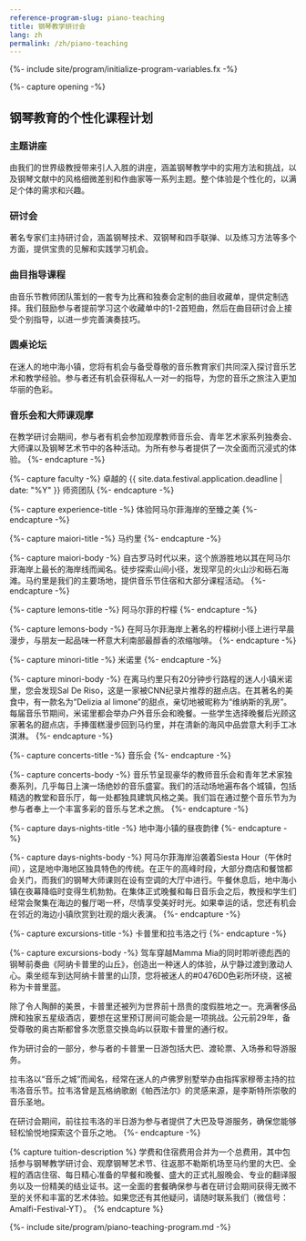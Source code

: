 ```yaml
---
reference-program-slug: piano-teaching
title: 钢琴教学研讨会
lang: zh
permalink: /zh/piano-teaching
---
```

{%- include site/program/initialize-program-variables.fx -%}

{%- capture opening -%}
## 钢琴教育的个性化课程计划

### 主题讲座

由我们的世界级教授带来引人入胜的讲座，涵盖钢琴教学中的实用方法和挑战，以及钢琴文献中的风格细微差别和作曲家等一系列主题。整个体验是个性化的，以满足个体的需求和兴趣。

### 研讨会

著名专家们主持研讨会，涵盖钢琴技术、双钢琴和四手联弹、以及练习方法等多个方面，提供宝贵的见解和实践学习机会。

### 曲目指导课程

由音乐节教师团队策划的一套专为比赛和独奏会定制的曲目收藏单，提供定制选择。我们鼓励参与者提前学习这个收藏单中的1-2首短曲，然后在曲目研讨会上接受个别指导，以进一步完善演奏技巧。

### 圆桌论坛

在迷人的地中海小镇，您将有机会与备受尊敬的音乐教育家们共同深入探讨音乐艺术和教学经验。参与者还有机会获得私人一对一的指导，为您的音乐之旅注入更加华丽的色彩。

### 音乐会和大师课观摩

在教学研讨会期间，参与者有机会参加观摩教师音乐会、青年艺术家系列独奏会、大师课以及钢琴艺术节中的各种活动。为所有参与者提供了一次全面而沉浸式的体验。
{%- endcapture -%}

{%- capture faculty -%}
卓越的 {{ site.data.festival.application.deadline | date: "%Y" }} 师资团队
{%- endcapture -%}

{%- capture experience-title -%}
体验阿马尔菲海岸的至臻之美
{%- endcapture -%}

{%- capture maiori-title -%}
马约里
{%- endcapture -%}

{%- capture maiori-body -%}
自古罗马时代以来，这个旅游胜地以其在阿马尔菲海岸上最长的海岸线而闻名。徒步探索山间小径，发现罕见的火山沙和砾石海滩。马约里是我们的主要场地，提供音乐节住宿和大部分课程活动。
{%- endcapture -%}

{%- capture lemons-title -%}
阿马尔菲的柠檬
{%- endcapture -%}

{%- capture lemons-body -%}
在阿马尔菲海岸上著名的柠檬树小径上进行早晨漫步，与朋友一起品味一杯意大利南部最醇香的浓缩咖啡。
{%- endcapture -%}

{%- capture minori-title -%}
米诺里
{%- endcapture -%}

{%- capture minori-body -%}
在离马约里只有20分钟步行路程的迷人小镇米诺里，您会发现Sal De Riso，这是一家被CNN纪录片推荐的甜点店。在其著名的美食中，有一款名为“Delizia al limone”的甜点，亲切地被昵称为“维纳斯的乳房”。每届音乐节期间，米诺里都会举办户外音乐会和晚餐。一些学生选择晚餐后光顾这家著名的甜点店，手捧蛋糕漫步回到马约里，并在清新的海风中品尝意大利手工冰淇淋。
{%- endcapture -%}

{%- capture concerts-title -%}
音乐会
{%- endcapture -%}

{%- capture concerts-body -%}
音乐节呈现豪华的教师音乐会和青年艺术家独奏系列，几乎每日上演一场绝妙的音乐盛宴。我们的活动场地遍布各个城镇，包括精选的教堂和音乐厅，每一处都独具建筑风格之美。我们旨在通过整个音乐节为为参与者奉上一个丰富多彩的音乐与艺术之旅。
{%- endcapture -%}

{%- capture days-nights-title -%}
地中海小镇的昼夜韵律
{%- endcapture -%}

{%- capture days-nights-body -%}
阿马尔菲海岸沿袭着Siesta Hour（午休时间），这是地中海地区独具特色的传统。在正午的高峰时段，大部分商店和餐馆都会关门，而我们的钢琴大师课则在设有空调的大厅中进行。午餐休息后，地中海小镇在夜幕降临时变得生机勃勃。在集体正式晚餐和每日音乐会之后，教授和学生们经常会聚集在海边的餐厅喝一杯，尽情享受美好时光。如果幸运的话，您还有机会在邻近的海边小镇欣赏到壮观的烟火表演。
{%- endcapture -%}

{%- capture excursions-title -%}
卡普里和拉韦洛之行
{%- endcapture -%}

{%- capture excursions-body -%}
驾车穿越Mamma Mia的同时聆听德彪西的钢琴前奏曲《阿纳卡普里的山丘》，创造出一种迷人的体验，从宁静过渡到激动人心。乘坐缆车到达阿纳卡普里的山顶，您将被迷人的#0476D0色彩所环绕，这被称为卡普里蓝。

除了令人陶醉的美景，卡普里还被列为世界前十昂贵的度假胜地之一。充满奢侈品牌和独家五星级酒店，要想在这里预订房间可能会是一项挑战。公元前29年，备受尊敬的奥古斯都曾多次愿意交换岛屿以获取卡普里的通行权。

作为研讨会的一部分，参与者的卡普里一日游包括大巴、渡轮票、入场券和导游服务。

拉韦洛以“音乐之城”而闻名，经常在迷人的卢佛罗别墅举办由指挥家穆蒂主持的拉韦洛音乐节。拉韦洛曾是瓦格纳歌剧《帕西法尔》的灵感来源，是李斯特所崇敬的音乐圣地。

在研讨会期间，前往拉韦洛的半日游为参与者提供了大巴及导游服务，确保您能够轻松愉悦地探索这个音乐之地。
{%- endcapture -%}

{% capture tuition-description %}
学费和住宿费用合并为一个总费用，其中包括参与钢琴教学研讨会、观摩钢琴艺术节、往返那不勒斯机场至马约里的大巴、全程的酒店住宿、每日精心准备的早餐和晚餐、盛大的正式礼服晚会、专业的翻译服务以及一份精美的结业证书。这一全面的套餐确保参与者在研讨会期间获得无微不至的关怀和丰富的艺术体验。如果您还有其他疑问，请随时联系我们（微信号：Amalfi-Festival-YT）。
{% endcapture %}

{%- include site/program/piano-teaching-program.md -%}
